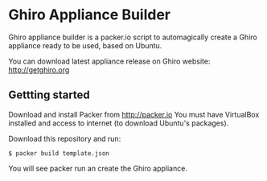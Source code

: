 Ghiro Appliance Builder
=======================

Ghiro appliance builder is a packer.io script to automagically create a Ghiro
appliance ready to be used, based on Ubuntu.

You can download latest appliance release on Ghiro website: http://getghiro.org

Gettting started
----------------

Download and install Packer from http://packer.io
You must have VirtualBox installed and access to internet (to download Ubuntu's
packages).

Download this repository and run:

    $ packer build template.json

You will see packer run an create the Ghiro appliance.